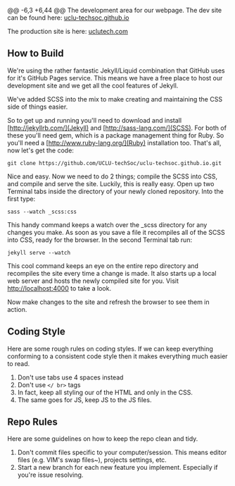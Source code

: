 @@ -6,3 +6,44 @@ The development area for our webpage.
 The dev site can be found here: [uclu-techsoc.github.io](http://uclu-techsoc.github.io)
 
 The production site is here: [uclutech.com](http://uclutech.com)

How to Build
------------

We're using the rather fantastic Jekyll/Liquid combination that GitHub uses for it's GitHub Pages service. This means we have a free place to host our development site and we get all the cool features of Jekyll.

We've added SCSS into the mix to make creating and maintaining the CSS side of things easier.

So to get up and running you'll need to download and install [http://jekyllrb.com/](Jekyll) and [http://sass-lang.com/](SCSS). For both of these you'll need gem, which is a package management thing for Ruby. So you'll need a [http://www.ruby-lang.org/](Ruby) installation too. That's all, now let's get the code:

    git clone https://github.com/UCLU-techSoc/uclu-techsoc.github.io.git

Nice and easy. Now we need to do 2 things; compile the SCSS into CSS, and compile and serve the site. Luckily, this is really easy. Open up two Terminal tabs inside the directory of your newly cloned repository. Into the first type:

    sass --watch _scss:css

This handy command keeps a watch over the _scss directory for any changes you make. As soon as you save a file it recompiles all of the SCSS into CSS, ready for the browser. In the second Terminal tab run:

    jekyll serve --watch

This cool command keeps an eye on the entire repo directory and recompiles the site every time a change is made. It also starts up a local web server and hosts the newly compiled site for you. Visit [http://localhost:4000](http://localhost:4000) to take a look.

Now make changes to the site and refresh the browser to see them in action.

Coding Style
------------

Here are some rough rules on coding styles. If we can keep everything conforming to a consistent code style then it makes everything much easier to read.

1. Don't use tabs use 4 spaces instead
2. Don't use `</ br>` tags
3. In fact, keep all styling our of the HTML and only in the CSS.
4. The same goes for JS, keep JS to the JS files.

Repo Rules
----------

Here are some guidelines on how to keep the repo clean and tidy.

1. Don't commit files specific to your computer/session. This means editor files (e.g. VIM's swap files~), projects settings, etc.
2. Start a new branch for each new feature you implement. Especially if you're issue resolving. 
